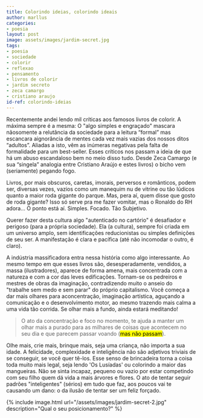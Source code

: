 ```yaml
---
title: Colorindo ideias, colorindo ideais
author: marllus
categories:
- poesia
layout: post
image: assets/images/jardim-secret.jpg
tags:
- poesia
- sociedade
- colorir
- reflexao
- pensamento
- livros de colorir
- jardim secreto
- zeca camargo
- cristiano araujo
id-ref: colorindo-ideias
---
```


Recentemente andei lendo mil críticas aos famosos livros de colorir. A máxima sempre é a mesma: O "algo simples e engraçado" mascara nãosomente a relutância da sociedade para a leitura “formal” mas escancara aignorância de mentes cada vez mais vazias dos nossos ditos “adultos”. Aliadas a isto, vêm as inúmeras negativas pela falta de formalidade para um best-seller. Esses críticos nos passam a ideia de que há um abuso escandaloso bem no meio disso tudo. Desde Zeca Camargo (e sua “singela” analogia entre Cristiano Araújo e estes livros) o bicho vem (seriamente) pegando fogo.

Livros,  por mais obscuros, caretas, imorais, perversos e românticos, 
podem ser, diversas vezes, vazios como um manequim nu de vitrine ou tão 
lúdicos quanto a maior roda gigante do parque. Mas, pera aí, quem disse 
que gosto de roda gigante? Isso só serve pra me fazer vomitar, mas o 
Ronaldo do RH adora… O ponto está aí. Simples. Focado. Tão Subjetivo.

Querer fazer desta cultura algo "autenticado no cartório" é desafiador e perigoso (para a própria sociedade). Ela (a cultura), sempre foi criada em um universo amplo, sem identificações reducionistas ou simples definições de seu ser. A manifestação é clara e pacífica (até não incomodar o outro, é claro).

A indústria massificadora entra nessa história como algo interessante. Ao mesmo tempo em que esses livros são, desesperadamente, vendidos, a massa (ilustradores), aparece de forma amena, mais concentrada com a natureza e com a cor das leves edificações. Tornam-se os pedreiros e mestres de obras da imaginação, contradizendo muito o anseio do "trabalhe sem medo e sem parar" do próprio capitalismo. Você começa a dar mais olhares para aconcentração, imaginação artística, aguçando a comunicação e o desenvolvimento motor, ao mesmo trazendo mais calma a uma vida tão corrida. Se olhar mais a fundo, ainda estará meditando! 

> O ato da concentração e foco no momento, te ajuda a manter um olhar mais a purado para as milhares de coisas que acontecem no seu dia e que parecem passar voando (<mark>mas não passam</mark>).

Olhe mais, crie mais, brinque mais, seja uma criança, não importa a sua idade. A felicidade, complexidade e inteligência não são adjetivos triviais de se conseguir, se você quer tê-los. Esse senso de brincadeira torna a coisa toda muito mais legal, seja lendo 'Os Lusíadas' ou colorindo a maior das mangueiras. Não se sinta incapaz, pequeno ou vazio por estar competindo com seu filho quem dá vida a mais árvores e flores. O ato de tentar seguir padrões "inteligentes" (sérios) em tudo que faz, aos poucos vai te causando um dano: <span class="spoiler">o da ilusão de tentar ser um feliz forçado.</span>

{% include image.html url="/assets/images/jardim-secret-2.jpg" description="Qual o seu posicionamento?" %}
